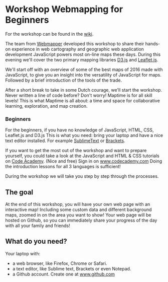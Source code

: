 # Workshop Webmapping for Beginners

For the workshop can be found in the [wiki](https://github.com/NieneB/Webmapping_for_beginners/wiki).

The team from [Webmapper](http://www.webmapper.nl "What the map can be") developed this workshop to share their hands-on experience in web cartography and geographic web application development
JavaScript powers most on-line maps these days. During this evening we'll cover the two primary mapping libraries [D3.js](http://d3js.org/ "Data Driven Documents") and [Leaflet.js](http://leafletjs.com/ "a JavaScript library
for interactive maps").

We'll start off with an overview of some of the best maps of 2016 made with JavaScript, to give you an insight into the versatility of JavaScript for maps. Followed by a brief introduction of the tools of the trade.

After a short break to take in some Dutch courage, we'll start the workshop. Never written a line of code before? Don't worry! Maptime is for all skill levels! This is what Maptime is all about: a time and space for collaborative learning, exploration, and map creation.


### Beginners
For the beginners, if you have no knowledge of JavaScript, HTML, CSS, Leaflet.js and D3.js
This is what you need: bring your laptop and have a nice text editor installed. For example [SublimeText](http://www.sublimetext.com/) or [Brackets](http://brackets.io/).

If you want to get the most out of the workshop and want to prepare yourself, you could take a look at the JavaScript and HTML & CSS tutorials on [Code Academy](www.codecademy.com). (Nice and free) Sign in on www.codecademy.com Doing the introduction lessons for all 3 languages is sufficient!

During the workshop we will take you step by step through the processes. 

## The goal
At the end of this workshop, you will have your own web page with an interactive map! Including some custom data and different background maps, zoomed in on the area you want to show! Your web page will be hosted on Github, so you can immediately share your progress of the day with all your family and friends!

## What do you need?

Your laptop with:

* a web browser, like Firefox, Chrome or Safari.
* a text editor, like Sublime text, Brackets or even Notepad.
* a Github account. Create one at www.github.com 
